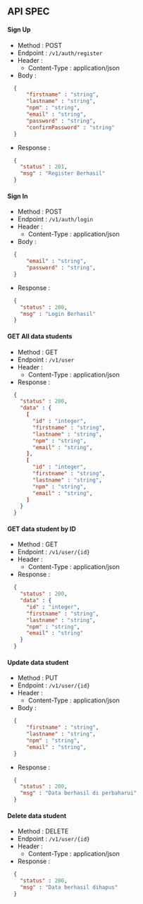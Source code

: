 ## API SPEC ##
#### Sign Up ####
- Method    : POST
- Endpoint  : `/v1/auth/register`
- Header :
    - Content-Type : application/json
- Body :
```json 
  {
      "firstname" : "string",
      "lastname" : "string",
      "npm" : "string",
      "email" : "string",
      "password" : "string",
      "confirmPassword" : "string"
  }
```
- Response :
```json 
  {
    "status" : 201,
    "msg" : "Register Berhasil"
  }
```
#### Sign In ####
- Method    : POST
- Endpoint  : `/v1/auth/login`
- Header :
    - Content-Type : application/json
- Body :
```json 
  {
      "email" : "string",
      "password" : "string",
  }
```
- Response :
```json 
  {
    "status" : 200,
    "msg" : "Login Berhasil"
  }
```
#### GET All data students ####
- Method    : GET
- Endpoint  : `/v1/user`
- Header :
    - Content-Type : application/json
- Response :
```json 
  {
    "status" : 200,
    "data" : {
      [
        "id" : "integer",
        "firstname" : "string",
        "lastname" : "string",
        "npm" : "string",
        "email" : "string",
      ],
      [
        "id" : "integer",
        "firstname" : "string",
        "lastname" : "string",
        "npm" : "string",
        "email" : "string",
      ]
    }
  }
```
#### GET data student by ID ####
- Method    : GET
- Endpoint  : `/v1/user/{id}`
- Header :
    - Content-Type : application/json
- Response :
```json 
  {
    "status" : 200,
    "data" : {
      "id" : "integer",
      "firstname" : "string",
      "lastname" : "string",
      "npm" : "string",
      "email" : "string"
    }
  }
```
#### Update data student ####
- Method    : PUT
- Endpoint  : `/v1/user/{id}`
- Header :
    - Content-Type : application/json
- Body :
```json 
  {
      "firstname" : "string",
      "lastname" : "string",
      "npm" : "string",
      "email" : "string",
  }
```
- Response :
```json 
  {
    "status" : 200,
    "msg" : "Data berhasil di perbaharui"
  }
```
#### Delete data student ####
- Method    : DELETE
- Endpoint  : `/v1/user/{id}`
- Header :
    - Content-Type : application/json
- Response :
```json 
  {
    "status" : 200,
    "msg" : "Data berhasil dihapus"
  }
```

